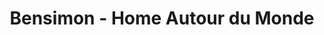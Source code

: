 ---
title: "Bensimon - Home Autour du Monde"
url: /nimes/bensimon-home-autour-du-monde/
shop: Kleidung
---
